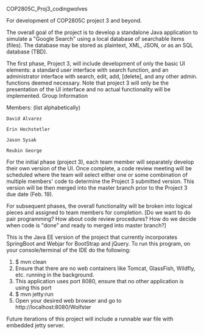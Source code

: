 COP2805C_Proj3_codingwolves

For development of COP2805C project 3 and beyond.

The overall goal of the project is to develop a standalone Java application to simulate a "Google Search" using a local database of searchable items (files). The database may be stored as plaintext, XML, JSON, or as an SQL database (TBD).

The first phase, Project 3, will include development of only the basic UI elements: a standard user interface with search function, and an administrator interface with search, edit, add, [delete], and any other admin. functions deemed necessary. Note that project 3 will only be the presentation of the UI interface and no actual functionality will be implemented.
Group Information

Members: (list alphabetically)

    David Alvarez

    Erin Hochstetler

    Jason Sysak

    Reubin George

For the initial phase (project 3), each team member will separately develop their own version of the UI. Once complete, a code review meeting will be scheduled where the team will select either one or some combination of multiple members' code to determine the Project 3 submitted version. This version will be then merged into the master branch prior to the Project 3 due date (Feb. 19).

For subsequent phases, the overall functionality will be broken into logical pieces and assigned to team members for completion. [Do we want to do pair programming? How about code review procedures? How do we decide when code is "done" and ready to merged into master branch?]

This is the Java EE version of the project that currently incorporates SpringBoot and Webjar for BootStrap and jQuery.
To run this program, on your console/terminal of the IDE do the following:
1) $ mvn clean
2) Ensure that there are no web containers like Tomcat, GlassFish, Wildfly, etc. running in the background.
3) This application uses port 8080, ensure that no other application is using this port
4) $ mvn jetty:run
5) Open your desired web browser and go to http://localhost:8080/Wolfster

Future iterations of this project will include a runnable war file with embedded jetty server. 
